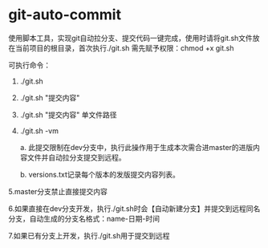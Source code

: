 # git-auto-commit
使用脚本工具，实现git自动拉分支、提交代码一键完成，使用时请将git.sh文件放在当前项目的根目录，首次执行./git.sh 需先赋予权限：chmod +x git.sh

可执行命令：
1. ./git.sh 
2. ./git.sh "提交内容"
3. ./git.sh "提交内容" 单文件路径
4. ./git.sh -vm

    a. 此提交限制在dev分支中，执行此操作用于生成本次需合进master的进版内容文件并自动拉分支提交到远程。
  
    b. versions.txt记录每个版本的发版提交内容列表。
    
5.master分支禁止直接提交内容

6.如果直接在dev分支开发，执行./git.sh时会【自动新建分支】并提交到远程同名分支，自动生成的分支名格式：name-日期-时间

7.如果已有分支上开发，执行./git.sh用于提交到远程

